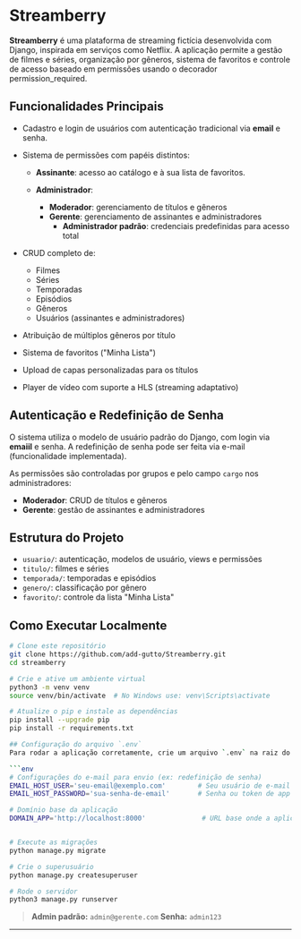 # Streamberry

**Streamberry** é uma plataforma de streaming fictícia desenvolvida com Django, inspirada em serviços como Netflix. A aplicação permite a gestão de filmes e séries, organização por gêneros, sistema de favoritos e controle de acesso baseado em permissões usando o decorador permission_required.

##  Funcionalidades Principais

* Cadastro e login de usuários com autenticação tradicional via **email** e senha.
* Sistema de permissões com papéis distintos:

  * **Assinante**: acesso ao catálogo e à sua lista de favoritos.
  * **Administrador**:

    * **Moderador**: gerenciamento de títulos e gêneros
    * **Gerente**: gerenciamento de assinantes e administradores
       * **Administrador padrão**: credenciais predefinidas para acesso total
* CRUD completo de:

  * Filmes
  * Séries
  * Temporadas
  * Episódios
  * Gêneros
  * Usuários (assinantes e administradores)

* Atribuição de múltiplos gêneros por título
* Sistema de favoritos ("Minha Lista")
* Upload de capas personalizadas para os títulos
* Player de vídeo com suporte a HLS (streaming adaptativo)

##  Autenticação e Redefinição de Senha

O sistema utiliza o modelo de usuário padrão do Django, com login via **emaiil** e senha. A redefinição de senha pode ser feita via e-mail (funcionalidade implementada).

As permissões são controladas por grupos e pelo campo `cargo` nos administradores:

* **Moderador**: CRUD de títulos e gêneros
* **Gerente**: gestão de assinantes e administradores

##  Estrutura do Projeto

* `usuario/`: autenticação, modelos de usuário, views e permissões
* `titulo/`: filmes e séries
* `temporada/`: temporadas e episódios
* `genero/`: classificação por gênero
* `favorito/`: controle da lista "Minha Lista"

##  Como Executar Localmente

```bash
# Clone este repositório
git clone https://github.com/add-gutto/Streamberry.git
cd streamberry

# Crie e ative um ambiente virtual
python3 -m venv venv
source venv/bin/activate  # No Windows use: venv\Scripts\activate

# Atualize o pip e instale as dependências
pip install --upgrade pip
pip install -r requirements.txt

## Configuração do arquivo `.env`
Para rodar a aplicação corretamente, crie um arquivo `.env` na raiz do projeto contendo as seguintes variáveis de ambiente:

```env
# Configurações do e-mail para envio (ex: redefinição de senha)
EMAIL_HOST_USER='seu-email@exemplo.com'        # Seu usuário de e-mail (ex: conta Gmail)
EMAIL_HOST_PASSWORD='sua-senha-de-email'       # Senha ou token de app do e-mail

# Domínio base da aplicação
DOMAIN_APP='http://localhost:8000'              # URL base onde a aplicação estará rodando


# Execute as migrações
python manage.py migrate

# Crie o superusuário
python manage.py createsuperuser

# Rode o servidor
python3 manage.py runserver
```

>  **Admin padrão:** `admin@gerente.com`
>  **Senha:** `admin123`

---


